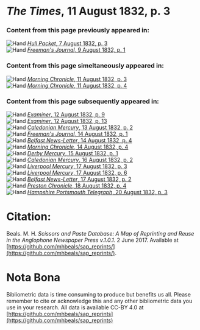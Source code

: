 # *The Times*, 11 August 1832, p. 3  
  
### Content from this page previously appeared in:  
![Hand](http://scissorsandpaste.net/wp-content/uploads/2017/06/smallhandpointer.png) [*Hull Packet*, 7 August 1832, p. 3](https://mhbeals.github.io/sap_html/Hull-Packet/Hull-Packet-7-August-1832-p-3)  
![Hand](http://scissorsandpaste.net/wp-content/uploads/2017/06/smallhandpointer.png) [*Freeman's Journal*, 9 August 1832, p. 1](https://mhbeals.github.io/sap_html/Freeman's-Journal/Freeman's-Journal-9-August-1832-p-1)  
  
### Content from this page simeltaneously appeared in:  
![Hand](http://scissorsandpaste.net/wp-content/uploads/2017/06/smallhandpointer.png) [*Morning Chronicle*, 11 August 1832, p. 3](https://mhbeals.github.io/sap_html/Morning-Chronicle/Morning-Chronicle-11-August-1832-p-3)  
![Hand](http://scissorsandpaste.net/wp-content/uploads/2017/06/smallhandpointer.png) [*Morning Chronicle*, 11 August 1832, p. 4](https://mhbeals.github.io/sap_html/Morning-Chronicle/Morning-Chronicle-11-August-1832-p-4)  
  
### Content from this page subsequently appeared in:  
![Hand](http://scissorsandpaste.net/wp-content/uploads/2017/06/smallhandpointer.png) [*Examiner*, 12 August 1832, p. 9](https://mhbeals.github.io/sap_html/Examiner/Examiner-12-August-1832-p-9)  
![Hand](http://scissorsandpaste.net/wp-content/uploads/2017/06/smallhandpointer.png) [*Examiner*, 12 August 1832, p. 13](https://mhbeals.github.io/sap_html/Examiner/Examiner-12-August-1832-p-13)  
![Hand](http://scissorsandpaste.net/wp-content/uploads/2017/06/smallhandpointer.png) [*Caledonian Mercury*, 13 August 1832, p. 2](https://mhbeals.github.io/sap_html/Caledonian-Mercury/Caledonian-Mercury-13-August-1832-p-2)  
![Hand](http://scissorsandpaste.net/wp-content/uploads/2017/06/smallhandpointer.png) [*Freeman's Journal*, 14 August 1832, p. 1](https://mhbeals.github.io/sap_html/Freeman's-Journal/Freeman's-Journal-14-August-1832-p-1)  
![Hand](http://scissorsandpaste.net/wp-content/uploads/2017/06/smallhandpointer.png) [*Belfast News-Letter*, 14 August 1832, p. 4](https://mhbeals.github.io/sap_html/Belfast-News-Letter/Belfast-News-Letter-14-August-1832-p-4)  
![Hand](http://scissorsandpaste.net/wp-content/uploads/2017/06/smallhandpointer.png) [*Morning Chronicle*, 14 August 1832, p. 4](https://mhbeals.github.io/sap_html/Morning-Chronicle/Morning-Chronicle-14-August-1832-p-4)  
![Hand](http://scissorsandpaste.net/wp-content/uploads/2017/06/smallhandpointer.png) [*Derby Mercury*, 15 August 1832, p. 1](https://mhbeals.github.io/sap_html/Derby-Mercury/Derby-Mercury-15-August-1832-p-1)  
![Hand](http://scissorsandpaste.net/wp-content/uploads/2017/06/smallhandpointer.png) [*Caledonian Mercury*, 16 August 1832, p. 2](https://mhbeals.github.io/sap_html/Caledonian-Mercury/Caledonian-Mercury-16-August-1832-p-2)  
![Hand](http://scissorsandpaste.net/wp-content/uploads/2017/06/smallhandpointer.png) [*Liverpool Mercury*, 17 August 1832, p. 3](https://mhbeals.github.io/sap_html/Liverpool-Mercury/Liverpool-Mercury-17-August-1832-p-3)  
![Hand](http://scissorsandpaste.net/wp-content/uploads/2017/06/smallhandpointer.png) [*Liverpool Mercury*, 17 August 1832, p. 6](https://mhbeals.github.io/sap_html/Liverpool-Mercury/Liverpool-Mercury-17-August-1832-p-6)  
![Hand](http://scissorsandpaste.net/wp-content/uploads/2017/06/smallhandpointer.png) [*Belfast News-Letter*, 17 August 1832, p. 2](https://mhbeals.github.io/sap_html/Belfast-News-Letter/Belfast-News-Letter-17-August-1832-p-2)  
![Hand](http://scissorsandpaste.net/wp-content/uploads/2017/06/smallhandpointer.png) [*Preston Chronicle*, 18 August 1832, p. 4](https://mhbeals.github.io/sap_html/Preston-Chronicle/Preston-Chronicle-18-August-1832-p-4)  
![Hand](http://scissorsandpaste.net/wp-content/uploads/2017/06/smallhandpointer.png) [*Hampshire Portsmouth Telegraph*, 20 August 1832, p. 3](https://mhbeals.github.io/sap_html/Hampshire-Portsmouth-Telegraph/Hampshire-Portsmouth-Telegraph-20-August-1832-p-3)  


# Citation: 

Beals. M. H. *Scissors and Paste Database: A Map of Reprinting and Reuse in the Anglophone Newspaper Press v.1.0.1.* 2 June 2017. Available at [https://github.com/mhbeals/sap_reprints/](https://github.com/mhbeals/sap_reprints/). 

# Nota Bona

Bibliometric data is time consuming to produce but benefits us all. Please remember to cite or acknowledge this and any other bibliometric data you use in your research. All data is available CC-BY 4.0 at [https://github.com/mhbeals/sap_reprints](https://github.com/mhbeals/sap_reprints)